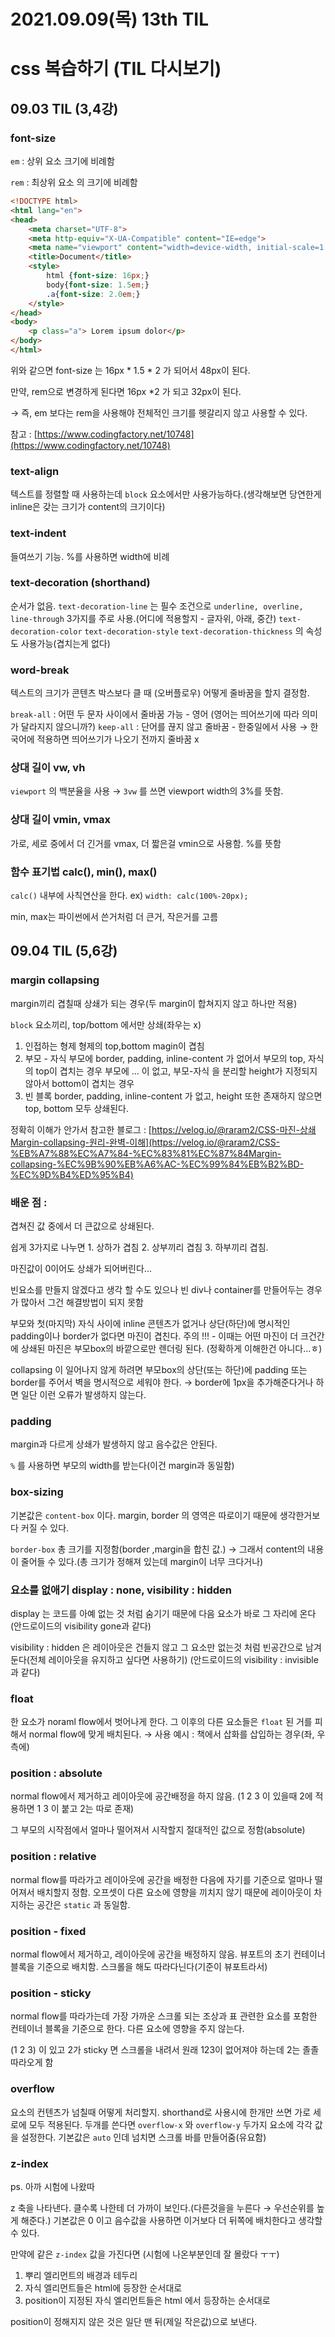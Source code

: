 # 2021.09.09(목) 13th TIL

# css 복습하기 (TIL 다시보기)

## 09.03 TIL (3,4강)

### font-size

`em`  : 상위 요소 크기에 비례함

`rem`  : 최상위 요소 의 크기에 비례함

```html
<!DOCTYPE html>
<html lang="en">
<head>
    <meta charset="UTF-8">
    <meta http-equiv="X-UA-Compatible" content="IE=edge">
    <meta name="viewport" content="width=device-width, initial-scale=1.0">
    <title>Document</title>
    <style>
        html {font-size: 16px;}
        body{font-size: 1.5em;}
        .a{font-size: 2.0em;}
    </style>
</head>
<body>
    <p class="a"> Lorem ipsum dolor</p>
</body>
</html>
```

위와 같으면 font-size 는 16px * 1.5 * 2 가 되어서 48px이 된다.

만약, rem으로 변경하게 된다면 16px *2 가 되고 32px이 된다.

→ 즉, em 보다는 rem을 사용해야 전체적인 크기를 헷갈리지 않고 사용할 수 있다.

참고 : [https://www.codingfactory.net/10748](https://www.codingfactory.net/10748)

### text-align

텍스트를 정렬할 때 사용하는데 `block` 요소에서만 사용가능하다.(생각해보면 당연한게 inline은 갖는 크기가 content의 크기이다)

### text-indent

들여쓰기 기능. %를 사용하면 width에 비례

### text-decoration (shorthand)

순서가 없음.  `text-decoration-line` 는 필수 조건으로 `underline, overline, line-through` 3가지를 주로 사용.(어디에 적용할지 - 글자위, 아래, 중간) 
`text-decoration-color` `text-decoration-style` `text-decoration-thickness` 의 속성도 사용가능(겹치는게 없다)

### word-break

텍스트의 크기가 콘텐츠 박스보다 클 때 (오버플로우) 어떻게 줄바꿈을 할지 결정함. 

`break-all` : 어떤 두 문자 사이에서 줄바꿈 가능 - 영어 (영어는 띄어쓰기에 따라 의미가 달라지지 않으니까?)
`keep-all` : 단어를 끊지 않고 줄바꿈 - 한중일에서 사용 → 한국어에 적용하면 띄어쓰기가 나오기 전까지 줄바꿈 x

### 상대 길이 vw, vh

`viewport` 의 백분율을 사용 → `3vw` 를 쓰면 viewport width의 3%를 뜻함.

### 상대 길이 vmin, vmax

가로, 세로 중에서 더 긴거를 vmax, 더 짧은걸 vmin으로 사용함. %를 뜻함

### 함수 표기법 calc(), min(), max()

`calc()` 내부에 사칙연산을 한다. ex) `width: calc(100%-20px);` 

min, max는 파이썬에서 쓴거처럼 더 큰거, 작은거를 고름

## 09.04 TIL (5,6강)

### margin collapsing

margin끼리 겹칠때 상쇄가 되는 경우(두 margin이 합쳐지지 않고 하나만 적용)

`block` 요소끼리, top/bottom 에서만 상쇄(좌우는 x)

1. 인접하는 형제
형제의 top,bottom magin이 겹침
2. 부모 - 자식
부모에 border, padding, inline-content 가 없어서 부모의 top, 자식의 top이 겹치는 경우
부모에 ... 이 없고, 부모-자식 을 분리할 height가 지정되지 않아서 bottom이 겹치는 경우
3. 빈 블록
 border, padding, inline-content 가 없고, height 또한 존재하지 않으면 top, bottom 모두 상쇄된다.

정확히 이해가 안가서 참고한 블로그 : [https://velog.io/@raram2/CSS-마진-상쇄Margin-collapsing-원리-완벽-이해](https://velog.io/@raram2/CSS-%EB%A7%88%EC%A7%84-%EC%83%81%EC%87%84Margin-collapsing-%EC%9B%90%EB%A6%AC-%EC%99%84%EB%B2%BD-%EC%9D%B4%ED%95%B4)

### 배운 점 :

겹쳐진 값 중에서 더 큰값으로 상쇄된다.

쉽게 3가지로 나누면 1. 상하가 겹침 2. 상부끼리 겹침 3. 하부끼리 겹침.

마진값이 0이어도 상쇄가 되어버린다...

빈요소를 만들지 않겠다고 생각 할 수도 있으나 빈 div나 container를 만들어두는 경우가 많아서 그건 해결방법이 되지 못함

부모와 첫(마지막) 자식 사이에 inline 콘텐츠가 없거나 상단(하단)에 명시적인 padding이나 border가 없다면 마진이 겹친다.  주의 !!! - 이때는 어떤 마진이 더 크건간에 상쇄된 마진은 부모box의 바깥으로만 렌더링 된다. (정확하게 이해한건 아니다...ㅎ)

collapsing 이 일어나지 않게 하려면 부모box의 상단(또는 하단)에 padding 또는 border를 주어서 벽을 명시적으로 세워야 한다. → border에 1px을 추가해준다거나 하면 일단 이런 오류가 발생하지 않는다.

### padding

margin과 다르게 상쇄가 발생하지 않고 음수값은 안된다.

`%` 를 사용하면 부모의 width를 받는다(이건 margin과 동일함)

### box-sizing

기본값은 `content-box` 이다. margin, border 의 영역은 따로이기 때문에 생각한거보다 커질 수 있다.

`border-box` 총 크기를 지정함(border ,margin을 합친 값.) → 그래서 content의 내용이 줄어들 수 있다.(총 크기가 정해져 있는데 margin이 너무 크다거나)

### 요소를 없애기 display : none, visibility : hidden

display 는 코드를 아예 없는 것 처럼 숨기기 때문에 다음 요소가 바로 그 자리에 온다(안드로이드의 visibility gone과 같다)

visibility : hidden 은 레이아웃은 건들지 않고 그 요소만 없는것 처럼 빈공간으로 남겨둔다(전체 레이아웃을 유지하고 싶다면 사용하기) (안드로이드의 visibility : invisible 과 같다)

### float

한 요소가 noraml flow에서 벗어나게 한다. 그 이후의 다른 요소들은 `float` 된 거를 피해서 normal flow에 맞게 배치된다. → 사용 예시 : 책에서 삽화를 삽입하는 경우(좌, 우측에)

### position : absolute

normal flow에서 제거하고 레이아웃에 공간배정을 하지 않음. (1 2 3 이 있을때 2에 적용하면 1 3 이 붙고 2는 따로 존재)

그 부모의 시작점에서 얼마나 떨어져서 시작할지 절대적인 값으로 정함(absolute)

### position : relative

normal flow를 따라가고 레이아웃에 공간을 배정한 다음에 자기를 기준으로 얼마나 떨어져서 배치할지 정함. 오프셋이 다른 요소에 영향을 끼치지 않기 때문에 레이아웃이 차지하는 공간은 `static` 과 동일함.

### position - fixed

normal flow에서 제거하고, 레이아웃에 공간을 배정하지 않음. 뷰포트의 초기 컨테이너 블록을 기준으로 배치함. 스크롤을 해도 따라다닌다(기준이 뷰포트라서)

### position - sticky

normal flow를 따라가는데 가장 가까운 스크롤 되는 조상과 표 관련한 요소를 포함한 컨테이너 블록을 기준으로 한다. 다른 요소에 영향을 주지 않는다.

(1 2 3) 이 있고 2가 sticky 면 스크롤을 내려서 원래 123이 없어져야 하는데 2는 졸졸 따라오게 함

### overflow

요소의 컨텐츠가 넘칠때 어떻게 처리할지. shorthand로 사용시에 한개만 쓰면 가로 세로에 모두 적용된다. 두개를 쓴다면 `overflow-x` 와 `overflow-y` 두가지 요소에 각각 값을 설정한다.  기본값은 `auto` 인데 넘치면 스크롤 바를 만들어줌(유요함)

### z-index

ps. 아까 시험에 나왔따

z 축을 나타낸다. 클수록 나한테 더 가까이 보인다.(다른것을을 누른다 → 우선순위를 높게 해준다.) 기본값은 0 이고 음수값을 사용하면 이거보다 더 뒤쪽에 배치한다고 생각할 수 있다.

만약에 같은 `z-index` 값을 가진다면 (시험에 나온부분인데 잘 몰랐다 ㅜㅜ)

1. 뿌리 엘리먼트의 배경과 테두리
2. 자식 엘리먼트들은 html에 등장한 순서대로
3. position이 지정된 자식 엘리먼트들은 html 에서 등장하는 순서대로

position이 정해지지 않은 것은 일단 맨 뒤(제일 작은값)으로 보낸다.